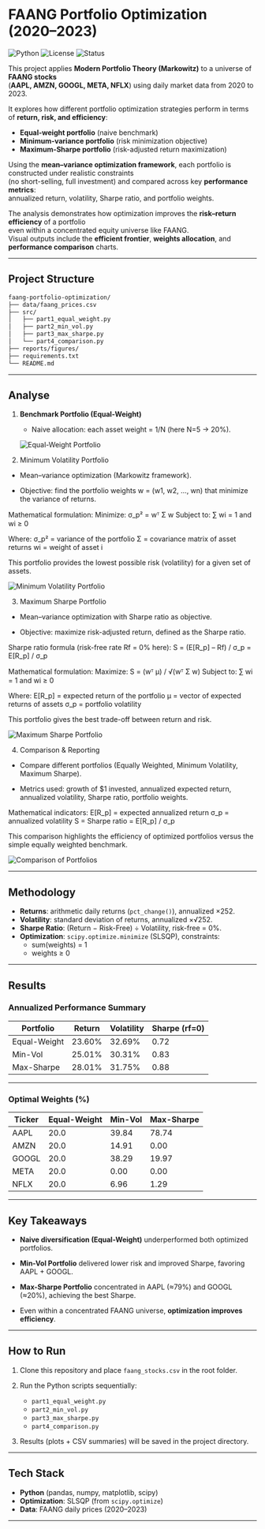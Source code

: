 # FAANG Portfolio Optimization (2020–2023)

![Python](https://img.shields.io/badge/Python-3.10%2B-blue)
![License](https://img.shields.io/badge/License-MIT-green)
![Status](https://img.shields.io/badge/Status-Completed-success)

This project applies **Modern Portfolio Theory (Markowitz)** to a universe of **FAANG stocks**  
(**AAPL, AMZN, GOOGL, META, NFLX**) using daily market data from 2020 to 2023.

It explores how different portfolio optimization strategies perform in terms of **return, risk, and efficiency**:
- **Equal-weight portfolio** (naive benchmark)  
- **Minimum-variance portfolio** (risk minimization objective)  
- **Maximum-Sharpe portfolio** (risk-adjusted return maximization)

Using the **mean–variance optimization framework**, each portfolio is constructed under realistic constraints  
(no short-selling, full investment) and compared across key **performance metrics**:  
annualized return, volatility, Sharpe ratio, and portfolio weights.

The analysis demonstrates how optimization improves the **risk–return efficiency** of a portfolio  
even within a concentrated equity universe like FAANG.  
Visual outputs include the **efficient frontier**, **weights allocation**, and **performance comparison** charts.

---
## Project Structure 

```bash
faang-portfolio-optimization/
├── data/faang_prices.csv
├── src/
│   ├── part1_equal_weight.py
│   ├── part2_min_vol.py
│   ├── part3_max_sharpe.py
│   └── part4_comparison.py
├── reports/figures/
├── requirements.txt
└── README.md
```

---

## Analyse  


1. **Benchmark Portfolio (Equal-Weight)**
   - Naive allocation: each asset weight = 1/N (here N=5 → 20%).  
  

   ![Equal-Weight Portfolio](reports/figures/equal_weight.png)


2. Minimum Volatility Portfolio 
- Mean–variance optimization (Markowitz framework).

- Objective: find the portfolio weights w = (w1, w2, …, wn) that minimize the variance of returns.


Mathematical formulation:
Minimize:  σ_p² = wᵀ Σ w
Subject to: ∑ wi = 1  and  wi ≥ 0

Where:
σ_p² = variance of the portfolio
Σ = covariance matrix of asset returns
wi = weight of asset i

This portfolio provides the lowest possible risk (volatility) for a given set of assets.

![Minimum Volatility Portfolio](reports/figures/min_vol.png)


3. Maximum Sharpe Portfolio 
- Mean–variance optimization with Sharpe ratio as objective.

- Objective: maximize risk-adjusted return, defined as the Sharpe ratio.

Sharpe ratio formula (risk-free rate Rf = 0% here):
S = (E[R_p] – Rf) / σ_p  = E[R_p] / σ_p

Mathematical formulation:
Maximize:  S = (wᵀ μ) / √(wᵀ Σ w)
Subject to: ∑ wi = 1  and  wi ≥ 0

Where:
E[R_p] = expected return of the portfolio
μ = vector of expected returns of assets
σ_p = portfolio volatility

This portfolio gives the best trade-off between return and risk.

![Maximum Sharpe Portfolio](reports/figures/max_sharpe.png)


4. Comparison & Reporting 
- Compare different portfolios (Equally Weighted, Minimum Volatility, Maximum Sharpe).

- Metrics used: growth of $1 invested, annualized expected return, annualized volatility, Sharpe ratio, portfolio weights.


Mathematical indicators:
E[R_p] = expected annualized return
σ_p = annualized volatility
S = Sharpe ratio = E[R_p] / σ_p

This comparison highlights the efficiency of optimized portfolios versus the simple equally weighted benchmark.

![Comparison of Portfolios](reports/figures/comparison.png)


---

## Methodology 

- **Returns**: arithmetic daily returns (`pct_change()`), annualized ×252.  
- **Volatility**: standard deviation of returns, annualized ×√252.  
- **Sharpe Ratio**: (Return − Risk-Free) ÷ Volatility, risk-free = 0%.  
- **Optimization**: `scipy.optimize.minimize` (SLSQP), constraints:  
  - sum(weights) = 1
  - weights ≥ 0 

---

##  Results

### Annualized Performance Summary 

| Portfolio      | Return | Volatility | Sharpe (rf=0) |
|----------------|--------|------------|---------------|
| Equal-Weight   | 23.60% | 32.69%     | 0.72          |
| Min-Vol        | 25.01% | 30.31%     | 0.83          |
| Max-Sharpe     | 28.01% | 31.75%     | 0.88          |

---

### Optimal Weights (%) 

| Ticker | Equal-Weight | Min-Vol | Max-Sharpe |
|--------|--------------|---------|------------|
| AAPL   | 20.0         | 39.84   | 78.74      |
| AMZN   | 20.0         | 14.91   | 0.00       |
| GOOGL  | 20.0         | 38.29   | 19.97      |
| META   | 20.0         | 0.00    | 0.00       |
| NFLX   | 20.0         | 6.96    | 1.29       |

---

##  Key Takeaways

- **Naive diversification (Equal-Weight)** underperformed both optimized portfolios.   

- **Min-Vol Portfolio** delivered lower risk and improved Sharpe, favoring AAPL + GOOGL.    

- **Max-Sharpe Portfolio** concentrated in AAPL (≈79%) and GOOGL (≈20%), achieving the best Sharpe.  

- Even within a concentrated FAANG universe, **optimization improves efficiency**.   

---

##  How to Run

1. Clone this repository and place `faang_stocks.csv` in the root folder.  

2. Run the Python scripts sequentially:  
   - `part1_equal_weight.py`  
   - `part2_min_vol.py`  
   - `part3_max_sharpe.py`  
   - `part4_comparison.py`  

3. Results (plots + CSV summaries) will be saved in the project directory.    

---

## Tech Stack 

- **Python** (pandas, numpy, matplotlib, scipy)  
- **Optimization**: SLSQP (from `scipy.optimize`)  
- **Data**: FAANG daily prices (2020–2023)  



---



